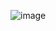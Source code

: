 ![image](https://github.com/soumya-rayast/LandingPage/assets/113257526/0ed5045c-75c5-4dbd-9a8a-5964aa2d2c2f)
